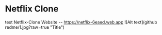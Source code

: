 # Netflix Clone
test Netflix-Clone Website -- https://netflix-6eaed.web.app
![Alt text](github redme/1.jpg?raw=true "Title")

